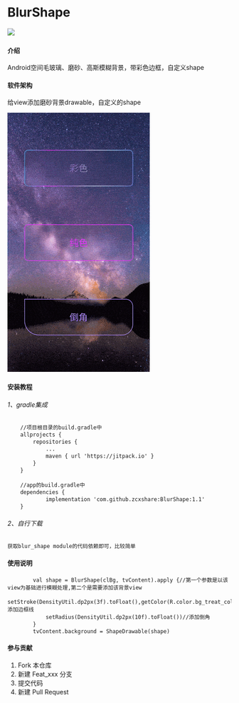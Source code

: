 # BlurShape
[![](https://jitpack.io/v/zcxshare/BlurShape.svg)](https://jitpack.io/#zcxshare/BlurShape)

#### 介绍
Android空间毛玻璃、磨砂、高斯模糊背景，带彩色边框，自定义shape

#### 软件架构
给view添加磨砂背景drawable，自定义的shape

![示例图片](demo.gif)

#### 安装教程

###### 1、gradle集成
``` 
	//项目根目录的build.gradle中
	allprojects {
		repositories {
			...
			maven { url 'https://jitpack.io' }
		}
	}
	
	//app的build.gradle中
	dependencies {
	        implementation 'com.github.zcxshare:BlurShape:1.1'
	}
``` 

###### 2、自行下载
	
	获取blur_shape module的代码依赖即可，比较简单

#### 使用说明

``` 
        val shape = BlurShape(clBg, tvContent).apply {//第一个参数是以该view为基础进行模糊处理,第二个是需要添加该背景view
            setStroke(DensityUtil.dp2px(3f).toFloat(),getColor(R.color.bg_treat_colours2))//添加边框线
            setRadius(DensityUtil.dp2px(10f).toFloat())//添加倒角
        }
        tvContent.background = ShapeDrawable(shape)
```



#### 参与贡献

1.  Fork 本仓库
2.  新建 Feat_xxx 分支
3.  提交代码
4.  新建 Pull Request


